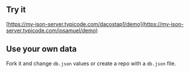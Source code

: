 ## Try it

[https://my-json-server.typicode.com/dacostap1/demo](https://my-json-server.typicode.com/iosamuel/demo)

## Use your own data

Fork it and change `db.json` values or create a repo with a `db.json` file.
